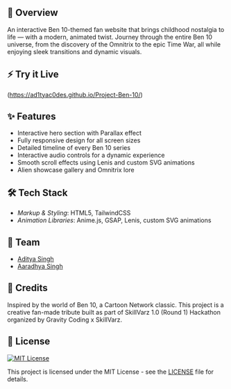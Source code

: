 ## 📖 Overview

An interactive Ben 10-themed fan website that brings childhood nostalgia to life — with a modern, animated twist. Journey through the entire Ben 10 universe, from the discovery of the Omnitrix to the epic Time War, all while enjoying sleek transitions and dynamic visuals.

## ⚡ Try it Live

(https://ad1tyac0des.github.io/Project-Ben-10/)

## ✨ Features

- Interactive hero section with Parallax effect
- Fully responsive design for all screen sizes
- Detailed timeline of every Ben 10 series
- Interactive audio controls for a dynamic experience
- Smooth scroll effects using Lenis and custom SVG animations
- Alien showcase gallery and Omnitrix lore

## 🛠 Tech Stack

- *Markup & Styling*: HTML5, TailwindCSS
- *Animation Libraries*: Anime.js, GSAP, Lenis, custom SVG animations

## 👥 Team

- [Aditya Singh](https://github.com/ad1tyac0des)
- [Aaradhya Singh](https://github.com/aaryaxz)

## 🌟 Credits

Inspired by the world of Ben 10, a Cartoon Network classic. This project is a creative fan-made tribute built as part of SkillVarz 1.0 (Round 1) Hackathon organized by Gravity Coding x SkillVarz.

## 📝 License

[![MIT License](https://img.shields.io/badge/LICENSE-MIT-E41B17.svg?style=for-the-badge&labelColor=FFC400&color=E41B17&logoColor=white)](LICENSE)

This project is licensed under the MIT License - see the [LICENSE](LICENSE) file for details.